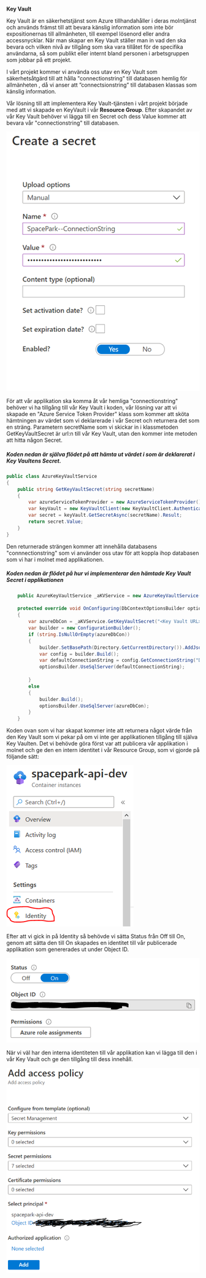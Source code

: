 **Key Vault**

Key Vault är en säkerhetstjänst som Azure tillhandahåller i deras molntjänst och används främst till att bevara känslig information som inte bör expositionernas till allmänheten, till exempel lösenord eller andra accessnycklar. När man skapar en Key Vault ställer man in vad den ska bevara och vilken nivå av tillgång som ska vara tillåtet för de specifika användarna, så som publikt eller internt bland personen i arbetsgruppen som jobbar på ett projekt.

I vårt projekt kommer vi använda oss utav en Key Vault som säkerhetsåtgärd till att hålla "connectionstring" till databasen hemlig för allmänheten , då vi anser att ”connectsionstring” till databasen klassas som känslig information.

Vår lösning till att implementera Key Vault-tjänsten i vårt projekt började med att vi skapade en KeyVault i vår **Resource Group**. Efter skapandet av vår Key Vault behöver vi lägga till en Secret och dess Value kommer att bevara vår "connectionstring" till databasen.

![CreateSecret](https://github.com/PGBSNH19/spacepark-grupp-2-b02-b04/blob/Dokumentation/Dokumentation/Bilder/CreateSecret.PNG) 

För att vår applikation ska komma åt vår hemliga "connectionstring" behöver vi ha tillgång till vår Key Vault i koden, vår lösning var att vi skapade en "Azure Service Token Provider" klass som kommer att sköta hämtningen av värdet som vi deklarerade i vår Secret och returnera det som en sträng. Parametern secretName som vi skickar in i klassmetoden GetKeyVaultSecret är url:n till vår Key Vault, utan den kommer inte metoden att hitta någon Secret.

##### Koden nedan är själva flödet på att hämta ut värdet i som är deklarerat i Key Vaultens Secret.

```c#
public class AzureKeyVaultService
{
    public string GetKeyVaultSecret(string secretName)
    {
        var azureServiceTokenProvider = new AzureServiceTokenProvider();
        var keyVault = new KeyVaultClient(new KeyVaultClient.AuthenticationCallback(azureServiceTokenProvider.KeyVaultTokenCallback));
        var secret = keyVault.GetSecretAsync(secretName).Result;
        return secret.Value;
    }
}
```
Den returnerade strängen kommer att innehålla databasens "connnectionstring" som vi använder oss utav för att koppla ihop databasen som vi har i molnet med applikationen.

##### Koden nedan är flödet på hur vi implementerar den hämtade Key Vault Secret i applikationen

```c#
    public AzureKeyVaultService _aKVService = new AzureKeyVaultService();

    protected override void OnConfiguring(DbContextOptionsBuilder optionsBuilder)
    {
        var azureDbCon = _aKVService.GetKeyVaultSecret("<Key Vault URL>");
        var builder = new ConfigurationBuilder();
        if (string.IsNullOrEmpty(azureDbCon))
        {
            builder.SetBasePath(Directory.GetCurrentDirectory()).AddJsonFile("appsettings.json");
            var config = builder.Build();
            var defaultConnectionString = config.GetConnectionString("DefaultConnection");
            optionsBuilder.UseSqlServer(defaultConnectionString);

        }
        else
        {
            builder.Build();
            optionsBuilder.UseSqlServer(azureDbCon);
        }
    }
```


Koden ovan som vi har skapat kommer inte att returnera något värde från den Key Vault som vi pekar på om vi inte ger applikationen tillgång till själva Key Vaulten. Det vi behövde göra först var att publicera vår applikation i molnet och ge den en intern identitet i vår Resource Group, som vi gjorde på följande sätt: 

![ACIidentity](https://github.com/PGBSNH19/spacepark-grupp-2-b02-b04/blob/Dokumentation/Dokumentation/Bilder/ACIidentity.PNG) 



Efter att vi gick in på Identity så behövde vi sätta Status från Off till On, genom att sätta den till On skapades en identitet till vår publicerade applikation som genererades ut under Object ID. 



![KeyVaultAccess](https://github.com/PGBSNH19/spacepark-grupp-2-b02-b04/blob/Dokumentation/Dokumentation/Bilder/KeyVaultAccess.PNG) 

När vi väl har den interna identiteten till vår applikation kan vi lägga till den i vår Key Vault och ge den tillgång till dess innehåll.

![AddAccessPolicy](https://github.com/PGBSNH19/spacepark-grupp-2-b02-b04/blob/Dokumentation/Dokumentation/Bilder/AddAccessPolicy.PNG) 
